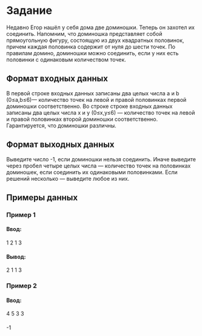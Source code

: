 # Задание
Недавно Егор нашёл у себя дома две доминошки. Теперь он захотел их соединить. Напомним, что доминошка представляет собой прямоугольную фигуру, состоящую из двух квадратных половинок, причем каждая половинка содержит от нуля до шести точек. По правилам домино, доминошки можно соединить, если у них есть половинки с одинаковым количеством точек.

## Формат входных данных

В первой строке входных данных записаны два целых числа a и b (0≤a,b≤6)— количество точек на левой и правой половинках первой доминошки соответственно. Во строке строке входных данных записаны два целых числа x и y (0≤x,y≤6) — количество точек на левой и правой половинках второй доминошки соответственно. Гарантируется, что доминошки различны.

## Формат выходных данных

Выведите число -1, если доминошки нельзя соединить. Иначе выведите через пробел четыре целых числа — количество точек на половинках доминошек, если соединить их одинаковыми половинками. Если решений несколько — выведите любое из них. 

## Примеры данных
### Пример 1
#### Ввод:
1 2
1 3
#### Вывод:
2 1 1 3

### Пример 2
#### Ввод:
4 5
3 3

####
-1
